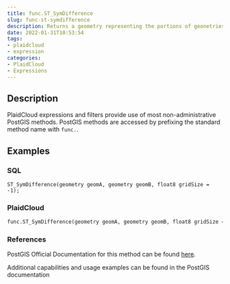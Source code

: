 ```yaml
---
title: func.ST_SymDifference
slug: func-st-symdifference
description: Returns a geometry representing the portions of geonetries A and B that do not intersect
date: 2022-01-31T10:53:54
tags:
- plaidcloud
- expression
categories:
- PlaidCloud
- Expressions
---
```



## Description


PlaidCloud expressions and filters provide use of most non-administrative PostGIS methods. PostGIS methods are accessed by prefixing the standard method name with `func.`.



## Examples


### SQL



```
ST_SymDifference(geometry geomA, geometry geomB, float8 gridSize = -1);
```


### PlaidCloud



```python
func.ST_SymDifference(geometry geomA, geometry geomB, float8 gridSize = -1)
```


### References


PostGIS Official Documentation for this method can be found [here](https://postgis.net/docs/manual-3.1/ST_SymDifference.html).



Additional capabilities and usage examples can be found in the PostGIS documentation

